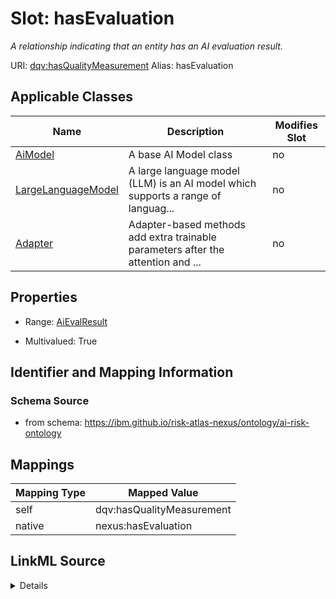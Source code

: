 

# Slot: hasEvaluation


_A relationship indicating that an entity has an AI evaluation result._





URI: [dqv:hasQualityMeasurement](https://www.w3.org/TR/vocab-dqv/hasQualityMeasurement)
Alias: hasEvaluation

<!-- no inheritance hierarchy -->





## Applicable Classes

| Name | Description | Modifies Slot |
| --- | --- | --- |
| [AiModel](AiModel.md) | A base AI Model class |  no  |
| [LargeLanguageModel](LargeLanguageModel.md) | A large language model (LLM) is an AI model which supports a range of languag... |  no  |
| [Adapter](Adapter.md) | Adapter-based methods add extra trainable parameters after the attention and ... |  no  |







## Properties

* Range: [AiEvalResult](AiEvalResult.md)

* Multivalued: True





## Identifier and Mapping Information







### Schema Source


* from schema: https://ibm.github.io/risk-atlas-nexus/ontology/ai-risk-ontology




## Mappings

| Mapping Type | Mapped Value |
| ---  | ---  |
| self | dqv:hasQualityMeasurement |
| native | nexus:hasEvaluation |




## LinkML Source

<details>
```yaml
name: hasEvaluation
description: A relationship indicating that an entity has an AI evaluation result.
from_schema: https://ibm.github.io/risk-atlas-nexus/ontology/ai-risk-ontology
rank: 1000
slot_uri: dqv:hasQualityMeasurement
alias: hasEvaluation
domain_of:
- AiModel
range: AiEvalResult
multivalued: true

```
</details>
